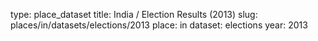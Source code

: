 type: place_dataset
title: India / Election Results (2013)
slug: places/in/datasets/elections/2013
place: in
dataset: elections
year: 2013
